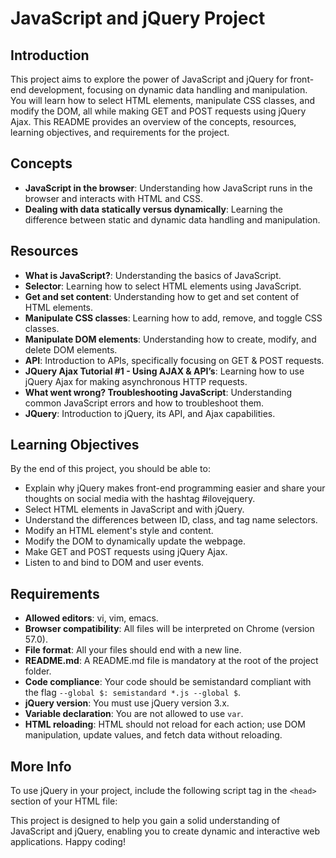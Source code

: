 # JavaScript and jQuery Project

## Introduction

This project aims to explore the power of JavaScript and jQuery for front-end development, focusing on dynamic data handling and manipulation. You will learn how to select HTML elements, manipulate CSS classes, and modify the DOM, all while making GET and POST requests using jQuery Ajax. This README provides an overview of the concepts, resources, learning objectives, and requirements for the project.

## Concepts

- **JavaScript in the browser**: Understanding how JavaScript runs in the browser and interacts with HTML and CSS.
- **Dealing with data statically versus dynamically**: Learning the difference between static and dynamic data handling and manipulation.

## Resources

- **What is JavaScript?**: Understanding the basics of JavaScript.
- **Selector**: Learning how to select HTML elements using JavaScript.
- **Get and set content**: Understanding how to get and set content of HTML elements.
- **Manipulate CSS classes**: Learning how to add, remove, and toggle CSS classes.
- **Manipulate DOM elements**: Understanding how to create, modify, and delete DOM elements.
- **API**: Introduction to APIs, specifically focusing on GET & POST requests.
- **JQuery Ajax Tutorial #1 - Using AJAX & API’s**: Learning how to use jQuery Ajax for making asynchronous HTTP requests.
- **What went wrong? Troubleshooting JavaScript**: Understanding common JavaScript errors and how to troubleshoot them.
- **JQuery**: Introduction to jQuery, its API, and Ajax capabilities.

## Learning Objectives

By the end of this project, you should be able to:

- Explain why jQuery makes front-end programming easier and share your thoughts on social media with the hashtag #ilovejquery.
- Select HTML elements in JavaScript and with jQuery.
- Understand the differences between ID, class, and tag name selectors.
- Modify an HTML element's style and content.
- Modify the DOM to dynamically update the webpage.
- Make GET and POST requests using jQuery Ajax.
- Listen to and bind to DOM and user events.

## Requirements

- **Allowed editors**: vi, vim, emacs.
- **Browser compatibility**: All files will be interpreted on Chrome (version 57.0).
- **File format**: All your files should end with a new line.
- **README.md**: A README.md file is mandatory at the root of the project folder.
- **Code compliance**: Your code should be semistandard compliant with the flag `--global $: semistandard *.js --global $`.
- **jQuery version**: You must use jQuery version 3.x.
- **Variable declaration**: You are not allowed to use `var`.
- **HTML reloading**: HTML should not reload for each action; use DOM manipulation, update values, and fetch data without reloading.

## More Info

To use jQuery in your project, include the following script tag in the `<head>` section of your HTML file:

<head> 
	<script src="https://code.jquery.com/jquery-3.2.1.min.js"></script> 
</head>

This project is designed to help you gain a solid understanding of JavaScript and jQuery, enabling you to create dynamic and interactive web applications. Happy coding!
